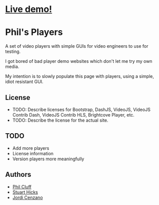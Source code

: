 # [Live demo!](https://philcluff.co.uk/players)

# Phil's Players

A set of video players with simple GUIs for video engineers to use for testing.

I got bored of bad player demo websites which don't let me try my own media.

My intention is to slowly populate this page with players, using a simple, idiot resistant GUI.

## License

* TODO: Describe licenses for Bootstrap, DashJS, VideoJS, VideoJS Contrib Dash, VideoJS Contrib HLS, Brightcove Player, etc.
* TODO: Describe the license for the actual site.

## TODO

* Add more players
* License information
* Version players more meaningfully

## Authors

* [Phil Cluff](https://github.com/geneticgenesis)
* [Stuart Hicks](https://github.com/stuarthicks)
* [Jordi Cenzano](https://github.com/jordicenzano)
